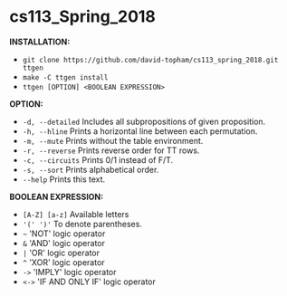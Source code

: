 # cs113_Spring_2018

__INSTALLATION:__

* `git clone https://github.com/david-topham/cs113_spring_2018.git ttgen`
* `make -C ttgen install`
* `ttgen [OPTION] <BOOLEAN EXPRESSION>`

**OPTION:**
* `-d, --detailed` Includes all subpropositions of given proposition.
* `-h, --hline`    Prints a horizontal line between each permutation.
* `-m, --mute`     Prints without the table environment.
* `-r, --reverse`  Prints reverse order for TT rows.
* `-c, --circuits` Prints 0/1 instead of F/T.
* `-s, --sort`     Prints alphabetical order.
* `--help`         Prints this text.

**BOOLEAN EXPRESSION:**
* `[A-Z] [a-z]` Available letters
* `'(' ')'`     To denote parentheses.
* `~`   'NOT' logic operator
* `&`   'AND' logic operator
* `|`   'OR' logic operator
* `^`   'XOR' logic operator
* `->`  'IMPLY' logic operator
* `<->` 'IF AND ONLY IF' logic operator
